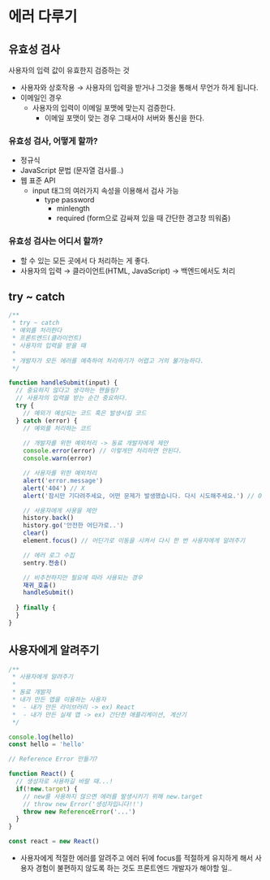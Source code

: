 # 에러 다루기

## 유효성 검사

사용자의 입력 값이 유효한지 검증하는 것

- 사용자와 상호작용 → 사용자의 입력을 받거나 그것을 통해서 무언가 하게 됩니다.
- 이메일인 경우
    - 사용자의 입력이 이메일 포맷에 맞는지 검증한다.
        - 이메일 포맷이 맞는 경우 그때서야 서버와 통신을 한다.

### 유효성 검사, 어떻게 할까?

- 정규식
- JavaScript 문법 (문자열 검사를..)
- 웹 표준 API
    - input 태그의 여러가지 속성을 이용해서 검사 가능
        - type password
            - minlength
            - required (form으로 감싸져 있을 때 간단한 경고창 띄워줌)

### 유효성 검사는 어디서 할까?

- 할 수 있는 모든 곳에서 다 처리하는 게 좋다.
- 사용자의 입력 → 클라이언트(HTML, JavaScript) → 백엔드에서도 처리

## try ~ catch

```jsx
/**
 * try ~ catch
 * 예외를 처리한다
 * 프론트엔드(클라이언트)
 * 사용자의 입력을 받을 때
 *
 * 개발자가 모든 에러를 예측하여 처리하기가 어렵고 거의 불가능하다.
 */

function handleSubmit(input) {
  // 중요하지 않다고 생각하는 핸들링?
  // 사용자의 입력을 받는 순간 중요하다.
  try {
    // 예외가 예상되는 코드 혹은 발생시킬 코드
  } catch (error) {
    // 예외를 처리하는 코드
    
    // 개발자를 위한 예외처리 -> 동료 개발자에게 제안
    console.error(error) // 이렇게만 처리하면 안된다.
    console.warn(error)

    // 사용자를 위한 예외처리
    alert('error.message') 
    alert('404') // X
    alert('잠시만 기다려주세요, 어떤 문제가 발생했습니다. 다시 시도해주세요.') // O

    // 사용자에게 사용을 제안
    history.back()
    history.go('안전한 어딘가로..')
    clear()
    element.focus() // 어딘가로 이동을 시켜서 다시 한 번 사용자에게 알려주기

    // 에러 로그 수집
    sentry.전송()

    // 비추천하지만 필요에 따라 사용되는 경우
    재귀_호출()
    handleSubmit()
  
  } finally {
  }
}
```

## 사용자에게 알려주기

```jsx
/**
 * 사용자에게 알려주기
 * 
 * 동료 개발자
 * 내가 만든 앱을 이용하는 사용자
 *  - 내가 만든 라이브러리 -> ex) React
 *  - 내가 만든 실제 앱 -> ex) 간단한 애플리케이션, 계산기
 */

console.log(hello)
const hello = 'hello'

// Reference Error 만들기?

function React() {
  // 생성자로 사용하길 바랄 때...!
  if(!new.target) {
    // new를 사용하지 않으면 에러를 발생시키기 위해 new.target
    // throw new Error('생성자입니다!!')
    throw new ReferenceError('...')
  }
}

const react = new React()
```

- 사용자에게 적절한 에러를 알려주고 에러 뒤에 focus를 적절하게 유지하게 해서 사용자 경험이 불편하지 않도록 하는 것도 프론트엔드 개발자가 해야할 일..